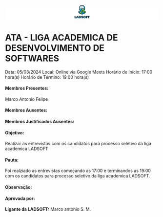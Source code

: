 ![img](/modelo_ata/logoLADSOFT.png)

# ATA - LIGA ACADEMICA DE DESENVOLVIMENTO DE SOFTWARES

Data: 05/03/2024
Local: Online via Google Meets
Horário de Início: 17:00 hora(s)
Horário de Término: 19:00 hora(s)

#### Membros Presentes:

Marco Antonio
Felipe

#### Membros Ausentes:

#### Membros Justificados Ausentes:

#### Objetivo:

Realizar as entrevistas com os candidatos para processo seletivo da liga academica LADSOFT

#### Pauta:

Foi realziado as entrevistas começando as 17:00 e terminandos as 19:00 com os candidatos para processo seletivo da liga academica LADSOFT.

#### Observação:

#### Aprovada por:

**Ligante da LADSOFT:** Marco antonio S. M.
